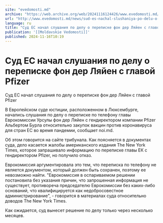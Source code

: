 ```yaml
---
site: "evedomosti.md"
archive: "https://web.archive.org/web/20241116124426/www.evedomosti.md/news/sud-es-nachal-slushaniya-po-delu-o-perepiske-fon-der-lyajen"
url: "http://www.evedomosti.md/news/sud-es-nachal-slushaniya-po-delu-o-perepiske-fon-der-lyajen"
language: ru
title: "Суд ЕС начал слушания по делу о переписке фон дер Ляйен с главой Pfizer"
publication: '[[Moldavskie Vedomosti]]'
published: 2024-11-16T10:19
---
```


# Суд ЕС начал слушания по делу о переписке фон дер Ляйен с главой Pfizer

Суд ЕС начал слушания по делу о переписке фон дер Ляйен с главой Pfizer

В Европейском суде юстиции, расположенном в Люксембурге, начались слушания по делу о переписке по телефону главы Еврокомиссии Урсулы фон дер Ляйен с гендиректором компании Pfizer Альбертом Бурла относительно закупок вакцин против коронавируса для стран ЕС во время пандемии, сообщает noi.md.

Об этом говорится на сайте трибунала. Как поясняется в документах суда, дело касается жалобы американского издания The New York Times, которое запрашивало информацию по переписке главы ЕК с гендиректором Pfizer, но получило отказ.

Еврокомиссия аргументировала это тем, что переписка по телефону не является документом, который должен быть сохранен, поэтому ее невозможно найти. "Еврокомиссия в оспариваемом решении постановила без указания причин, что запрошенная информация не существует, противореча председателю Еврокомиссии без каких-либо оснований, что квалифицируется как недобросовестное администрирование", - говорится в материалах суда относительно доводов The New York Times.

Как ожидается, суд вынесет решение по делу только через несколько месяцев.